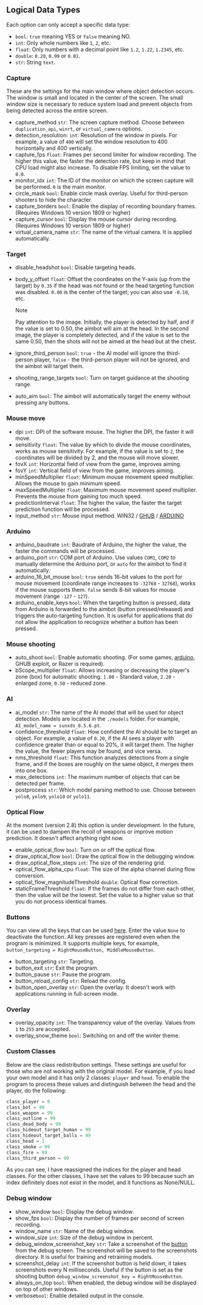 ## Logical Data Types
Each option can only accept a specific data type:
- `bool`: `true` meaning YES or `false` meaning NO.
- `int`: Only whole numbers like `1`, `2`, etc.
- `float`: Only numbers with a decimal point like `1.2`, `1.22`, `1.2345`, etc.
- `double`: `0.20`, `0.99` or `0.01`.
- `str`: String `text`.

### Capture
These are the settings for the main window where object detection occurs. The window is small and located in the center of the screen. The small window size is necessary to reduce system load and prevent objects from being detected across the entire screen.
- capture_method `str`: The screen capture method. Choose between `duplication_api`, `winrt`, or `virtual_camera` options.
- detection_resolution: `int`: Resolution of the window in pixels. For example, a value of `400` will set the window resolution to 400 horizontally and 400 vertically.
- capture_fps `float`: Frames per second limiter for window recording. The higher this value, the faster the detection rate, but keep in mind that CPU load might also increase. To disable FPS limiting, set the value to `0.0`.
- monitor_idx `int`: The ID of the monitor on which the screen capture will be performed. `0` is the main monitor.
- circle_mask `bool`: Enable circle mask overlay. Useful for third-person shooters to hide the character.
- capture_borders `bool`: Enable the display of recording boundary frames. (Requires Windows 10 version 1809 or higher)
- capture_cursor `bool`: Display the mouse cursor during recording. (Requires Windows 10 version 1809 or higher)
- virtual_camera_name `str`: The name of the virtual camera. It is applied automatically.

### Target
- disable_headshot `bool`: Disable targeting heads.
- body_y_offset `float`: Offset the coordinates on the Y-axis (up from the target) by `0.35` if the head was not found or the head targeting function was disabled. `0.00` is the center of the target; you can also use `-0.10`, etc.
  
  > [!NOTE]
  > Pay attention to the image. Initially, the player is detected by half, and if the value is set to 0.50, the aimbot will aim at the head. In the second image, the player is completely detected, and if the value is set to the same 0.50, then the shots will not be aimed at the head but at the chest.
  
- ignore_third_person `bool`: `true` - the AI model will ignore the third-person player, `false` - the third-person player will not be ignored, and the aimbot will target them.
- shooting_range_targets `bool`: Turn on target guidance at the shooting range.
- auto_aim `bool`: The aimbot will automatically target the enemy without pressing any buttons.

### Mouse move
- dpi `int`: DPI of the software mouse. The higher the DPI, the faster it will move.
- sensitivity `float`: The value by which to divide the mouse coordinates, works as mouse sensitivity. For example, if the value is set to `2`, the coordinates will be divided by 2, and the mouse will move slower.
- fovX `int`: Horizontal field of view from the game, improves aiming.
- fovY `int`: Vertical field of view from the game, improves aiming.
- minSpeedMultiplier `float`: Minimum mouse movement speed multiplier. Allows the mouse to gain minimum speed.
- maxSpeedMultiplier `float`: Maximum mouse movement speed multiplier. Prevents the mouse from gaining too much speed.
- predictionInterval `float`: The higher the value, the faster the target prediction function will be processed.
- input_method `str`: Mouse input method. WIN32 / [GHUB](https://github.com/SunOner/sunone_aimbot_docs/blob/main/tips/ghub.md) / [ARDUINO](https://github.com/SunOner/HID_Arduino)

### Arduino
- arduino_baudrate `int`: Baudrate of Arduino, the higher the value, the faster the commands will be processed.
- arduino_port `str`: COM port of Arduino. Use values `COM1`, `COM2` to manually determine the Arduino port, or `auto` for the aimbot to find it automatically.
- arduino_16_bit_mouse `bool`: `true` sends 16-bit values to the port for mouse movement (coordinate range increases to `-32768` - `32768`), works if the mouse supports them. `false` sends 8-bit values for mouse movement (range `-127` - `127`).
- arduino_enable_keys `bool`: When the targeting button is pressed, data from Arduino is forwarded to the aimbot (button pressed/released) and triggers the auto-targeting function. It is useful for applications that do not allow the application to recognize whether a button has been pressed.

### Mouse shooting
- auto_shoot `bool`: Enable automatic shooting. (For some games, [arduino](https://github.com/SunOner/HID_Arduino), GHUB exploit, or Razer is required).
- bScope_multiplier `float`: Allows increasing or decreasing the player's zone (box) for automatic shooting. `1.00` - Standard value, `2.20` - enlarged zone, `0.50` - reduced zone.

### AI
- ai_model `str`: The name of the AI model that will be used for object detection. Models are located in the `./models` folder. For example, `AI_model_name = sunxds_0.5.6.pt`.
- confidence_threshold `float`: How confident the AI should be to target an object. For example, a value of `0.20`, if the AI sees a player with confidence greater than or equal to 20%, it will target them. The higher the value, the fewer players may be found, and vice versa.
- nms_threshold `float`: This function analyzes detections from a single frame, and if the boxes are roughly on the same object, it merges them into one box.
- max_detections `int`: The maximum number of objects that can be detected per frame.
- postprocess `str`: Which model parsing method to use. Choose between `yolo8`, `yolo9`, `yolo10` or `yolo11`.

### Optical Flow
At the moment (version 2.8) this option is under development. In the future, it can be used to dampen the recoil of weapons or improve motion prediction. It doesn't affect anything right now.
- enable_optical_flow `bool`: Turn on or off the optical flow.
- draw_optical_flow `bool`: Draw the optical flow in the debugging window.
- draw_optical_flow_steps `int`: The size of the rendering grid.
- optical_flow_alpha_cpu `float`: The size of the alpha channel during flow conversion.
- optical_flow_magnitudeThreshold `double`: Optical flow correction.
- staticFrameThreshold `float`: If the frames do not differ from each other, then the value will be the lowest. Set the value to a higher value so that you do not process identical frames.

### Buttons
You can view all the keys that can be used [here](https://github.com/SunOner/sunone_aimbot_cpp/blob/main/sunone_aimbot_cpp/keyboard/keycodes.cpp). Enter the value `None` to deactivate the function. All key presses are registered even when the program is minimized. It supports multiple keys, for example, `button_targeting = RightMouseButton, MiddleMouseButton`.
- button_targeting `str`: Targeting.
- button_exit `str`: Exit the program.
- button_pause `str`: Pause the program.
- button_reload_config `str`: Reload the config.
- button_open_overlay `str`: Open the overlay. It doesn't work with applications running in full-screen mode.

### Overlay
- overlay_opacity `int`: The transparency value of the overlay. Values from `1` to `255` are accepted.
- overlay_snow_theme `bool`: Switching on and off the winter theme.

### Custom Classes
Below are the class redistribution settings. These settings are useful for those who are not working with the original model. For example, if you load your own model and it has only 2 classes: `player` and `head`. To enable the program to process these values and distinguish between the head and the player, do the following:

```python
class_player = 0
class_bot = 99
class_weapon = 99
class_outline = 99
class_dead_body = 99
class_hideout_target_human = 99
class_hideout_target_balls = 99
class_head = 1
class_smoke = 99
class_fire = 99
class_third_person = 99
```

As you can see, I have reassigned the indices for the player and head classes. For the other classes, I have set the values to 99 because such an index definitely does not exist in the model, and it functions as None/NULL.

### Debug window
- show_window `bool`: Display the debug window.
- show_fps `bool`: Display the number of frames per second of screen recording.
- window_name `str`: Name of the debug window.
- window_size `int`: Size of the debug window in percent.
- debug_window_screenshot_key `str`: Take a screenshot of the [button](https://github.com/SunOner/sunone_aimbot_cpp/blob/main/sunone_aimbot_cpp/keyboard/keycodes.cpp) from the debug screen. The screenshot will be saved to the screenshots directory. It is useful for training and retraining models.
- screenshot_delay `int`: If the screenshot button is held down, it takes screenshots every N milliseconds. Useful if the button is set as the shooting button `debug_window_screenshot_key = RightMouseButton`.
- always_on_top `bool`: When enabled, the debug window will be displayed on top of other windows.
- verbose`bool`: Enable detailed output in the console.